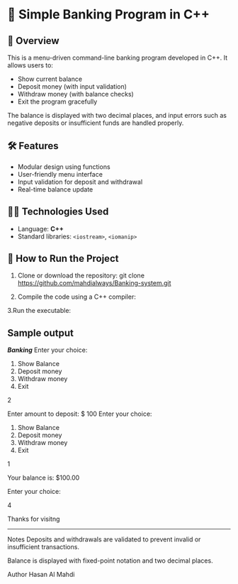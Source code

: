 # 🏦 Simple Banking Program in C++

## 📌 Overview

This is a menu-driven command-line banking program developed in C++. It allows users to:

- Show current balance
- Deposit money (with input validation)
- Withdraw money (with balance checks)
- Exit the program gracefully

The balance is displayed with two decimal places, and input errors such as negative deposits or insufficient funds are handled properly.

## 🛠 Features

- Modular design using functions
- User-friendly menu interface
- Input validation for deposit and withdrawal
- Real-time balance update

## 🧑‍💻 Technologies Used

- Language: **C++**
- Standard libraries: `<iostream>`, `<iomanip>`

## 🚀 How to Run the Project

1. Clone or download the repository:
git clone https://github.com/mahdialways/Banking-system.git

2. Compile the code using a C++ compiler:

3.Run the executable:



## Sample output
*************Banking*************
Enter your choice: 
1. Show Balance 
2. Deposit money 
3. Withdraw money 
4. Exit 

2

Enter amount to deposit: $ 
100
Enter your choice: 
1. Show Balance 
2. Deposit money 
3. Withdraw money 
4. Exit 

1

Your balance is: $100.00

Enter your choice: 

4

Thanks for visitng 
********************************* 


Notes
Deposits and withdrawals are validated to prevent invalid or insufficient transactions.

Balance is displayed with fixed-point notation and two decimal places.

Author
Hasan Al Mahdi
